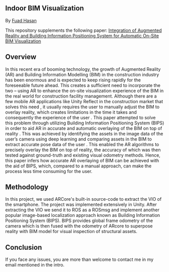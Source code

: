 ## Indoor BIM Visualization
By [Fuad Hasan](https://www.linkedin.com/in/fuadhasanm/)

This repository supplements the following paper: [Integration of Augmented Reality and Building Information Positioning System for Automatic On-Site BIM Visualization](https://arxiv.org/abs/2201.145)

## Overview
In this recent era of booming technology, the growth of Augmented Reality (AR) and Building Information Modelling (BIM) in the construction industry has been enormous and is expected to keep rising rapidly for the foreseeable future ahead. This creates a sufficient need to incorporate the two – using AR to enhance the on-site visualization experience of the BIM in the real world for construction facility management.  Although there are a few mobile AR applications like Unity Reflect in the construction market that solves this need , it usually requires the user to manually adjust the BIM  to overlay reality, which creates limitations in the time it takes and consequently the experience of the user . This paper attempted to solve this problem through utilizing Building Information Positioning System (BIPS)  in order to aid AR in accurate and automatic overlaying of the BIM on top of reality . This was achieved by identifying the assets in the image data of the user’s camera using deep learning and comparing assets  in the BIM to extract accurate pose data of the user . This enabled the AR algorithms to precisely overlay the BIM on top of reality,  the accuracy of which was then tested against ground-truth and existing visual odometry methods. Hence, this paper infers how accurate AR overlaying of BIM can be achieved with the aid of BIPS, which, compared to a manual approach, can make the process less time consuming for the user.  


## Methodology
In this project, we used ARCore's built-in source-code to extract the VIO of the smartphone. The project was implemented extensively in Unity. After extracting the VIO we send it to ROS as a ROSmsg and implement another popular image-based localization approach known as Building Information Positioning System (BIPS). BIPS provides global frame odometry of the camera which is then fused with the odometry of ARcore to superpose reality with BIM model for visual inspection of structural assets. 


## Conclusion
If you face any issues, you are more than welcome to contact me in my email mentioned in the intro. 
